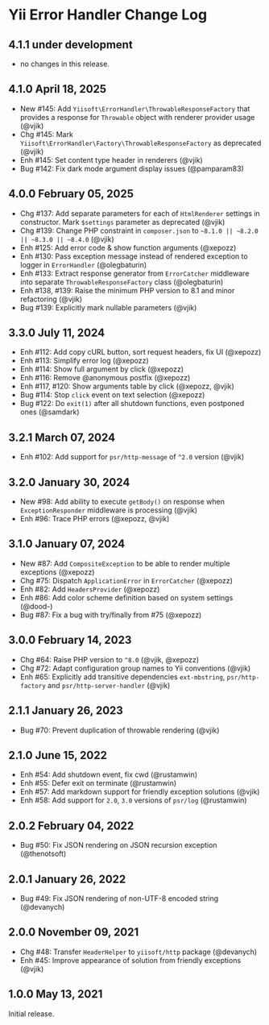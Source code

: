 # Yii Error Handler Change Log

## 4.1.1 under development

- no changes in this release.

## 4.1.0 April 18, 2025

- New #145: Add `Yiisoft\ErrorHandler\ThrowableResponseFactory` that provides a response for `Throwable` object with
  renderer provider usage (@vjik)
- Chg #145: Mark `Yiisoft\ErrorHandler\Factory\ThrowableResponseFactory` as deprecated (@vjik)
- Enh #145: Set content type header in renderers (@vjik)
- Bug #142: Fix dark mode argument display issues (@pamparam83)

## 4.0.0 February 05, 2025

- Chg #137: Add separate parameters for each of `HtmlRenderer` settings in constructor. Mark `$settings` parameter as
  deprecated (@vjik)
- Chg #139: Change PHP constraint in `composer.json` to `~8.1.0 || ~8.2.0 || ~8.3.0 || ~8.4.0` (@vjik)
- Enh #125: Add error code & show function arguments (@xepozz)
- Enh #130: Pass exception message instead of rendered exception to logger in `ErrorHandler` (@olegbaturin)
- Enh #133: Extract response generator from `ErrorCatcher` middleware into separate `ThrowableResponseFactory`
  class (@olegbaturin)
- Enh #138, #139: Raise the minimum PHP version to 8.1 and minor refactoring (@vjik)
- Bug #139: Explicitly mark nullable parameters (@vjik)

## 3.3.0 July 11, 2024

- Enh #112: Add copy cURL button, sort request headers, fix UI (@xepozz)
- Enh #113: Simplify error log (@xepozz)
- Enh #114: Show full argument by click (@xepozz)
- Enh #116: Remove @anonymous postfix (@xepozz)
- Enh #117, #120: Show arguments table by click (@xepozz, @vjik)
- Bug #114: Stop `click` event on text selection (@xepozz)
- Bug #122: Do `exit(1)` after all shutdown functions, even postponed ones (@samdark)

## 3.2.1 March 07, 2024

- Enh #102: Add support for `psr/http-message` of `^2.0` version (@vjik)

## 3.2.0 January 30, 2024

- New #98: Add ability to execute `getBody()` on response when `ExceptionResponder` middleware is processing (@vjik)
- Enh #96: Trace PHP errors (@xepozz, @vjik)

## 3.1.0 January 07, 2024

- New #87: Add `CompositeException` to be able to render multiple exceptions (@xepozz)
- Chg #75: Dispatch `ApplicationError` in `ErrorCatcher` (@xepozz)
- Enh #82: Add `HeadersProvider` (@xepozz)
- Enh #86: Add color scheme definition based on system settings (@dood-)
- Bug #87: Fix a bug with try/finally from #75 (@xepozz)

## 3.0.0 February 14, 2023

- Chg #64: Raise PHP version to `^8.0` (@vjik, @xepozz)
- Chg #72: Adapt configuration group names to Yii conventions (@vjik)
- Enh #65: Explicitly add transitive dependencies `ext-mbstring`, `psr/http-factory` and
  `psr/http-server-handler` (@vjik)

## 2.1.1 January 26, 2023

- Bug #70: Prevent duplication of throwable rendering (@vjik)

## 2.1.0 June 15, 2022

- Enh #54: Add shutdown event, fix cwd (@rustamwin)
- Enh #55: Defer exit on terminate (@rustamwin)
- Enh #57: Add markdown support for friendly exception solutions (@vjik)
- Enh #58: Add support for `2.0`, `3.0` versions of `psr/log` (@rustamwin)

## 2.0.2 February 04, 2022

- Bug #50: Fix JSON rendering on JSON recursion exception (@thenotsoft)

## 2.0.1 January 26, 2022

- Bug #49: Fix JSON rendering of non-UTF-8 encoded string (@devanych)

## 2.0.0 November 09, 2021

- Chg #48: Transfer `HeaderHelper` to `yiisoft/http` package (@devanych)
- Enh #45: Improve appearance of solution from friendly exceptions (@vjik)

## 1.0.0 May 13, 2021

Initial release.
